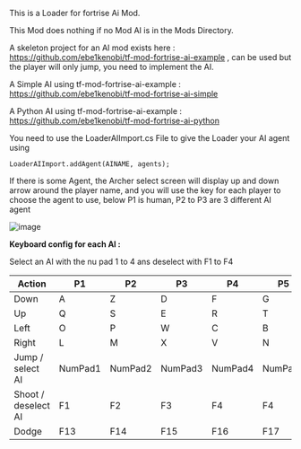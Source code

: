 This is a Loader for fortrise Ai Mod.

This Mod does nothing if no Mod AI is in the Mods Directory.

A skeleton project for an AI mod exists here : https://github.com/ebe1kenobi/tf-mod-fortrise-ai-example , can be used but the player will only jump, you need to implement the AI.

A Simple AI using tf-mod-fortrise-ai-example : https://github.com/ebe1kenobi/tf-mod-fortrise-ai-simple

A Python AI using tf-mod-fortrise-ai-example : https://github.com/ebe1kenobi/tf-mod-fortrise-ai-python

You need to use the LoaderAIImport.cs File to give the Loader your AI agent using 
```
LoaderAIImport.addAgent(AINAME, agents);
```

If there is some Agent, the Archer select screen will display up and down arrow around the player name, and you will use the key for each player to choose the agent to use, below 
P1 is human, P2 to P3 are 3 different AI agent

![image](https://github.com/user-attachments/assets/1f0dd3af-0cf9-43a3-89c5-e4bc4371f74b)


**Keyboard config for each AI :**

Select an AI with the nu pad 1 to 4 ans deselect with F1 to F4

<a name="aikeyboardconfiguration">
  
|Action | P1 | P2 | P3 | P4 | P5 | P6 | P7 | P8 |
| ----- | -- | -- | -- | -- | -- | -- | -- | -- |
|Down   | A  | Z  | D  | F  | G  | H  | J  | K  |
|Up     | Q  | S  | E  | R  | T  | Y  | U  | I  |
|Left   | O  | P  | W  | C  | B  | F9  | F11  | PageUp  |
|Right  | L  | M  | X  | V  | N  | F10  | F12  | PageDOwn  |
|Jump / select AI  | NumPad1 | NumPad2 | NumPad3 | NumPad4 | NumPad5 | NumPad6 | NumPad7 | NumPad8 |
|Shoot / deselect AI | F1 | F2 | F3 | F4 | F4 | F5 | F6 | F7 | F8 |
|Dodge  | F13  | F14  | F15  | F16  | F17  | F18  | F19  | F20  |

